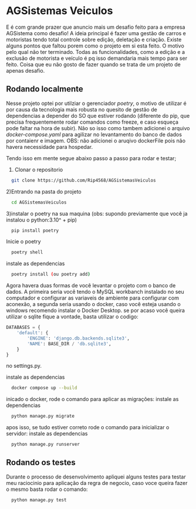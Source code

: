 
# AGSistemas Veiculos

E é com grande prazer que anuncio mais um desafio feito para a empresa AGSistema como desafio!
A ideia principal é fazer uma gestão de carros e motoristas tendo total controle sobre edição, deletação e criação. Existe alguns pontos que faltou porem como o projeto em si esta feito. O motivo pelo qual não ter terminado. Todas as funcionalidades, como a edição e a exclusão de motorista e veículo é pq isso demandaria mais tempo para ser feito. Coisa que eu não gosto de fazer quando se trata de um projeto de apenas desafio.


## Rodando localmente

Nesse projeto optei por utilziar o gerenciador _poetry_, o motivo de utilizar é por causa da tecnologia mais robusta no quesito de gestão de dependencias a depender do SO que estiver rodando (diferente do pip, que precisa frequentemente rodar  comandos como freeze, e caso esqueça pode faltar na hora de subir). Não so isso como tambem adicionei o arquivo *docker-compose.yaml* para agilizar no levantamento do banco de dados por contaienr e imagem. OBS: não adicionei o aruqivo dockerFile pois não havera necessidade para hospedar.

Tendo isso em mente segue abaixo passo a passo para rodar e testar;
1) Clonar o repositorio
```bash
  git clone https://github.com/Rip4568/AGSistemasVeiculos
```
2)Entrando na pasta do projeto
```bash
  cd AGSistemasVeiculos
```
3)instalar o poetry na sua maquina (obs: supondo previamente que você ja instalou o python:3.10^ + pip)

```bash
  pip install poetry
```

Inicie o poetry

```bash
  poetry shell
```
instale as dependencias
```bash
  poetry install (ou poetry add)
```

Agora havera duas formas de você levantar o projeto com o banco de dados. A primeira seria você tendo o MySQL workbanch instalado no seu computador e configurar as variaveis de ambiente para configurar com aconexão, a segunda seria usando o docker, caso você esteja usando o windows recomendo instalar o Docker Desktop. se por acaso você queira utilizar o sqlite fique a vontade, basta utilizar o codigo:

```python
DATABASES = {
    'default': {
        'ENGINE': 'django.db.backends.sqlite3',
        'NAME': BASE_DIR / 'db.sqlite3',
    }
}
```
no settings.py.

instale as dependencias
```bash
  docker compose up --build
```

inicado o docker, rode o comando para aplicar as migrações:
instale as dependencias
```bash
  python manage.py migrate
```

apos isso, se tudo estiver correto rode o comando para inicializar o servidor:
instale as dependencias
```bash
  python manage.py runserver
```
## Rodando os testes

Durante o processo de desenvolvimento apliquei alguns testes para testar meu raciocinio para aplicação da regra de negocio, caso voce queira fazer o mesmo basta rodar o comando:

```bash
  python manage.py test
```

